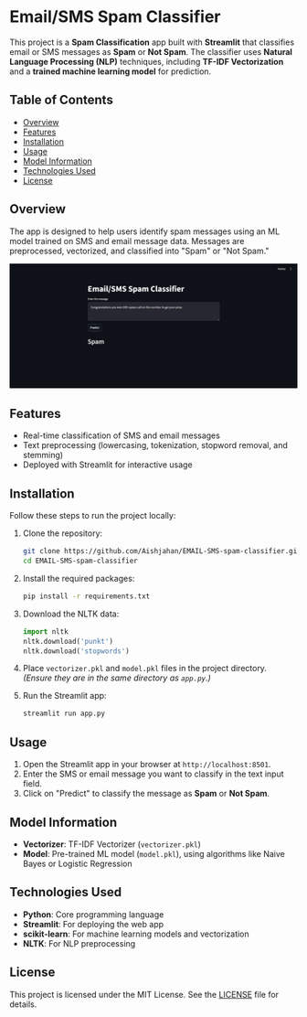 # Email/SMS Spam Classifier 

This project is a **Spam Classification** app built with **Streamlit** that classifies email or SMS messages as **Spam** or **Not Spam**. The classifier uses **Natural Language Processing (NLP)** techniques, including **TF-IDF Vectorization** and a **trained machine learning model** for prediction. 

## Table of Contents
- [Overview](#overview)
- [Features](#features)
- [Installation](#installation)
- [Usage](#usage)
- [Model Information](#model-information)
- [Technologies Used](#technologies-used)
- [License](#license)

## Overview
The app is designed to help users identify spam messages using an ML model trained on SMS and email message data. Messages are preprocessed, vectorized, and classified into "Spam" or "Not Spam."

![App Screenshot](Screenshot%202024-10-31%20180937.png)

## Features
- Real-time classification of SMS and email messages
- Text preprocessing (lowercasing, tokenization, stopword removal, and stemming)
- Deployed with Streamlit for interactive usage

## Installation
Follow these steps to run the project locally:

1. Clone the repository:
    ```bash
    git clone https://github.com/Aishjahan/EMAIL-SMS-spam-classifier.git
    cd EMAIL-SMS-spam-classifier
    ```

2. Install the required packages:
    ```bash
    pip install -r requirements.txt
    ```

3. Download the NLTK data:
    ```python
    import nltk
    nltk.download('punkt')
    nltk.download('stopwords')
    ```

4. Place `vectorizer.pkl` and `model.pkl` files in the project directory. *(Ensure they are in the same directory as `app.py`.)*

5. Run the Streamlit app:
    ```bash
    streamlit run app.py
    ```

## Usage
1. Open the Streamlit app in your browser at `http://localhost:8501`.
2. Enter the SMS or email message you want to classify in the text input field.
3. Click on "Predict" to classify the message as **Spam** or **Not Spam**.

## Model Information
- **Vectorizer**: TF-IDF Vectorizer (`vectorizer.pkl`)
- **Model**: Pre-trained ML model (`model.pkl`), using algorithms like Naive Bayes or Logistic Regression

## Technologies Used
- **Python**: Core programming language
- **Streamlit**: For deploying the web app
- **scikit-learn**: For machine learning models and vectorization
- **NLTK**: For NLP preprocessing

## License
This project is licensed under the MIT License. See the [LICENSE](LICENSE) file for details.
